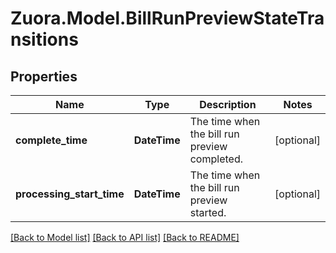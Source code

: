 
# Zuora.Model.BillRunPreviewStateTransitions

## Properties

Name | Type | Description | Notes
------------ | ------------- | ------------- | -------------
**complete_time** | **DateTime** | The time when the bill run preview completed. | [optional] 
**processing_start_time** | **DateTime** | The time when the bill run preview started. | [optional] 

[[Back to Model list]](../README.md#documentation-for-models)
[[Back to API list]](../README.md#documentation-for-api-endpoints)
[[Back to README]](../README.md)

